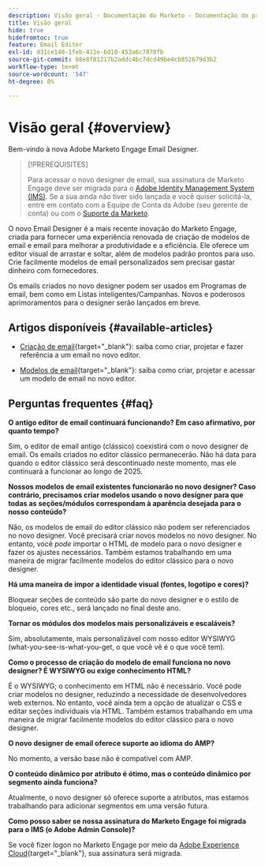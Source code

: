 ```yaml
---
description: Visão geral - Documentação do Marketo - Documentação do produto
title: Visão geral
hide: true
hidefromtoc: true
feature: Email Editor
exl-id: d31ce148-1feb-411e-bd10-453a6c7878fb
source-git-commit: b8e8f81217b2addc4bc7dcd49be4cb852679d3b2
workflow-type: tm+mt
source-wordcount: '547'
ht-degree: 0%

---
```


# Visão geral {#overview}

Bem-vindo à nova Adobe Marketo Engage Email Designer.

>[!PREREQUISITES]
>
>Para acessar o novo designer de email, sua assinatura de Marketo Engage deve ser migrada para o [Adobe Identity Management System (IMS)](https://experienceleague.adobe.com/en/docs/marketo/using/product-docs/administration/marketo-with-adobe-identity/adobe-identity-management-overview). Se a sua ainda não tiver sido lançada e você quiser solicitá-la, entre em contato com a Equipe de Conta da Adobe (seu gerente de conta) ou com o [Suporte da Marketo](https://nation.marketo.com/t5/support/ct-p/Support).

O novo Email Designer é a mais recente inovação do Marketo Engage, criada para fornecer uma experiência renovada de criação de modelos de email e email para melhorar a produtividade e a eficiência. Ele oferece um editor visual de arrastar e soltar, além de modelos padrão prontos para uso. Crie facilmente modelos de email personalizados sem precisar gastar dinheiro com fornecedores.

Os emails criados no novo designer podem ser usados em Programas de email, bem como em Listas inteligentes/Campanhas. Novos e poderosos aprimoramentos para o designer serão lançados em breve.

## Artigos disponíveis {#available-articles}

* [Criação de email](/help/marketo/product-docs/email-marketing/email-designer/email-authoring.md){target="_blank"}: saiba como criar, projetar e fazer referência a um email no novo editor.

* [Modelos de email](/help/marketo/product-docs/email-marketing/email-designer/email-template-authoring.md){target="_blank"}: saiba como criar, projetar e acessar um modelo de email no novo editor.

## Perguntas frequentes {#faq}

**O antigo editor de email continuará funcionando? Em caso afirmativo, por quanto tempo?**

Sim, o editor de email antigo (clássico) coexistirá com o novo designer de email. Os emails criados no editor clássico permanecerão. Não há data para quando o editor clássico será descontinuado neste momento, mas ele continuará a funcionar ao longo de 2025.

**Nossos modelos de email existentes funcionarão no novo designer? Caso contrário, precisamos criar modelos usando o novo designer para que todas as seções/módulos correspondam à aparência desejada para o nosso conteúdo?**

Não, os modelos de email do editor clássico não podem ser referenciados no novo designer. Você precisará criar novos modelos no novo designer. No entanto, você _pode_ importar o HTML de modelo para o novo designer e fazer os ajustes necessários. Também estamos trabalhando em uma maneira de migrar facilmente modelos do editor clássico para o novo designer.

**Há uma maneira de impor a identidade visual (fontes, logotipo e cores)?**

Bloquear seções de conteúdo são parte do novo designer e o estilo de bloqueio, cores etc., será lançado no final deste ano.

**Tornar os módulos dos modelos mais personalizáveis e escaláveis?**

Sim, absolutamente, mais personalizável com nosso editor WYSIWYG (what-you-see-is-what-you-get, o que você vê é o que você tem).

**Como o processo de criação do modelo de email funciona no novo designer? É WYSIWYG ou exige conhecimento HTML?**

É o WYSIWYG; o conhecimento em HTML não é necessário. Você pode criar
modelos no designer, reduzindo a necessidade de desenvolvedores web externos. No entanto, você ainda tem a opção de atualizar o CSS e editar seções individuais via HTML. Também estamos trabalhando em uma maneira de migrar facilmente modelos do editor clássico para o novo designer.

**O novo designer de email oferece suporte ao idioma do AMP?**

No momento, a versão base não é compatível com AMP.

**O conteúdo dinâmico por atributo é ótimo, mas o conteúdo dinâmico por segmento ainda funciona?**

Atualmente, o novo designer só oferece suporte a atributos, mas estamos trabalhando para adicionar segmentos em uma versão futura.

**Como posso saber se nossa assinatura do Marketo Engage foi migrada para o IMS (o Adobe Admin Console)?**

Se você fizer logon no Marketo Engage por meio da [Adobe Experience Cloud](https://experiencecloud.adobe.com/){target="_blank"}, sua assinatura será migrada.
